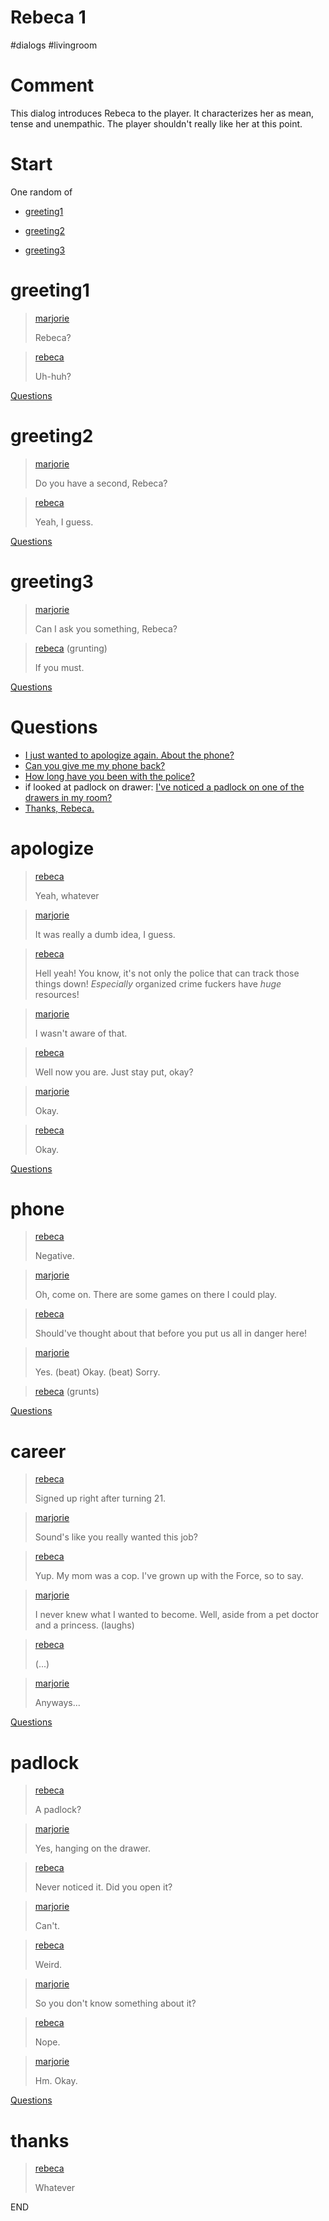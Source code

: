 # Rebeca 1

#dialogs #livingroom 

# Comment

This dialog introduces Rebeca to the player. It characterizes her as mean, tense and unempathic. The player shouldn't really like her at this point.

# Start

One random of

* [greeting1](#greeting1)

* [greeting2](#greeting2)

* [greeting3](#greeting3)

# greeting1

> [marjorie](../characters/marjorie.md)
> 
> Rebeca?

> [rebeca](../characters/rebeca.md)
> 
> Uh-huh?

[Questions](#Questions)

# greeting2

> [marjorie](../characters/marjorie.md)
> 
> Do you have a second, Rebeca?

> [rebeca](../characters/rebeca.md)
> 
> Yeah, I guess.

[Questions](#Questions)

# greeting3

> [marjorie](../characters/marjorie.md)
> 
> Can I ask you something, Rebeca?

> [rebeca](../characters/rebeca.md) (grunting)
> 
> If you must.

[Questions](#Questions)

# Questions

* [I just wanted to apologize again. About the phone?](#apologize)
* [Can you give me my phone back?](#phone)
* [How long have you been with the police?](#career)
* if looked at padlock on drawer: [I've noticed a padlock on one of the drawers in my room?](#padlock)
* [Thanks, Rebeca.](#thanks)

# apologize

> [rebeca](../characters/rebeca.md)
> 
> Yeah, whatever

> [marjorie](../characters/marjorie.md)
> 
> It was really a dumb idea, I guess.

> [rebeca](../characters/rebeca.md)
> 
> Hell yeah! You know, it's not only the police that can track those things down! *Especially* organized crime fuckers have *huge* resources!

> [marjorie](../characters/marjorie.md)
> 
> I wasn't aware of that.

> [rebeca](../characters/rebeca.md)
> 
> Well now you are. Just stay put, okay?

> [marjorie](../characters/marjorie.md)
> 
> Okay.

> [rebeca](../characters/rebeca.md)
> 
> Okay.

[Questions](#Questions)

# phone

> [rebeca](../characters/rebeca.md)
> 
> Negative.

> [marjorie](../characters/marjorie.md)
> 
> Oh, come on. There are some games on there I could play.

> [rebeca](../characters/rebeca.md)
> 
> Should've thought about that before you put us all in danger here!

> [marjorie](../characters/marjorie.md)
> 
> Yes. (beat) Okay. (beat) Sorry.

> [rebeca](../characters/rebeca.md) (grunts)

[Questions](#Questions)

# career

> [rebeca](../characters/rebeca.md)
> 
> Signed up right after turning 21.

> [marjorie](../characters/marjorie.md)
> 
> Sound's like you really wanted this job?

> [rebeca](../characters/rebeca.md)
> 
> Yup. My mom was a cop. I've grown up with the Force, so to say.

> [marjorie](../characters/marjorie.md)
> 
> I never knew what I wanted to become. Well, aside from a pet doctor and a princess. (laughs)

> [rebeca](../characters/rebeca.md)
> 
> (...)

> [marjorie](../characters/marjorie.md)
> 
> Anyways...

[Questions](#Questions)

# padlock

> [rebeca](../characters/rebeca.md)
> 
> A padlock?

> [marjorie](../characters/marjorie.md)
> 
> Yes, hanging on the drawer.

> [rebeca](../characters/rebeca.md)
> 
> Never noticed it. Did you open it?

> [marjorie](../characters/marjorie.md)
> 
> Can't.

> [rebeca](../characters/rebeca.md)
> 
> Weird.

> [marjorie](../characters/marjorie.md)
> 
> So you don't know something about it?

> [rebeca](../characters/rebeca.md)
> 
> Nope.

> [marjorie](../characters/marjorie.md)
> 
> Hm. Okay.

[Questions](#Questions)

# thanks

> [rebeca](../characters/rebeca.md)
> 
> Whatever

END
